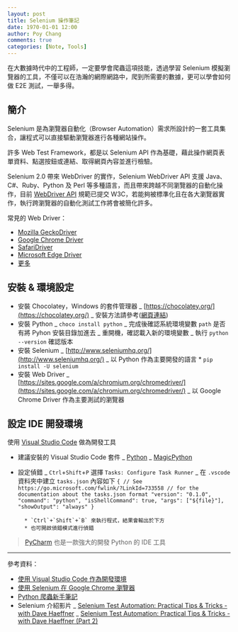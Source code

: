 ```yaml
---
layout: post
title: Selenium 操作筆記
date: 1970-01-01 12:00
author: Poy Chang
comments: true
categories: [Note, Tools]
---
```


在大數據時代中的工程師，一定要學會爬蟲這項技能，透過學習 Selenium 模擬瀏覽器的工具，不僅可以在浩瀚的網際網路中，爬到所需要的數據，更可以學會如何做 E2E 測試，一舉多得。

## 簡介

Selenium 是為瀏覽器自動化（Browser Automation）需求所設計的一套工具集合，讓程式可以直接驅動瀏覽器進行各種網站操作。

許多 Web Test Framework，都是以 Selenium API 作為基礎，藉此操作網頁表單資料、點選按鈕或連結、取得網頁內容並進行檢驗。

Selenium 2.0 帶來 WebDriver 的實作，Selenium WebDriver API 支援 Java、C#、Ruby、Python 及 Perl 等多種語言，而且帶來跨越不同瀏覽器的自動化操作，目前 [WebDriver API](http://www.w3.org/TR/webdriver/) 規範已提交 W3C，若能夠被標準化且在各大瀏覽器實作，執行跨瀏覽器的自動化測試工作將會被簡化許多。

常見的 Web Driver：

- [Mozilla GeckoDriver](https://github.com/mozilla/geckodriver/)
- [Google Chrome Driver](https://sites.google.com/a/chromium.org/chromedriver/)
- [SafariDriver](https://webkit.org/blog/6900/webdriver-support-in-safari-10/)
- [Microsoft Edge Driver](https://developer.microsoft.com/en-us/microsoft-edge/tools/webdriver/)
- [更多](http://www.seleniumhq.org/download/#thirdPartyDrivers)

## 安裝 & 環境設定

- 安裝 Chocolatey，Windows 的套件管理器
  _ [https://chocolatey.org/](https://chocolatey.org/)
  _ 安裝方法請參考([網頁連結](https://chocolatey.org/install))
- 安裝 Python
  _ `choco install python`
  _ 完成後確認系統環境變數 `path` 是否有將 Pyhon 安裝目錄加進去
  _ 重開機，確認載入新的環境變數
  _ 執行 `python --version` 確認版本
- 安裝 Selenium
  _ [http://www.seleniumhq.org/](http://www.seleniumhq.org/)
  _ 以 Python 作為主要開發的語言 \* `pip install -U selenium`
- 安裝 Web Driver
  _ [https://sites.google.com/a/chromium.org/chromedriver/](https://sites.google.com/a/chromium.org/chromedriver/)
  _ 以 Google Chrome Driver 作為主要測試的瀏覽器

## 設定 IDE 開發環境

使用 [Visual Studio Code](https://code.visualstudio.com/) 做為開發工具

- 建議安裝的 Visual Studio Code 套件
  _ [Python](https://marketplace.visualstudio.com/items?itemName=donjayamanne.python)
  _ [MagicPython](https://marketplace.visualstudio.com/items?itemName=magicstack.MagicPython)
- 設定偵錯
  _ `Ctrl`+`Shift`+`P` 選擇 `Tasks: Configure Task Runner`
  _ 在 `.vscode` 資料夾中建立 `tasks.json` 內容如下
  `{ // See https://go.microsoft.com/fwlink/?LinkId=733558 // for the documentation about the tasks.json format "version": "0.1.0", "command": "python", "isShellCommand": true, "args": ["${file}"], "showOutput": "always" }`

        * `Ctrl`+`Shift`+`B` 來執行程式，結果會輸出於下方
        * 也可開啟偵錯模式進行偵錯

> [PyCharm](https://www.jetbrains.com/pycharm/) 也是一款強大的開發 Python 的 IDE 工具

---

參考資料：

- [使用 Visual Studio Code 作為開發環境](https://oranwind.org/python-vscode/)
- [使用 Selenium 在 Google Chrome 瀏覽器](http://jialin128.pixnet.net/blog/post/114056630-%5Bpython%5D--%E4%BD%BF%E7%94%A8selenium%E5%9C%A8google-chrome%E7%80%8F%E8%A6%BD%E5%99%A8)
- [Python 爬蟲新手筆記](http://pala.tw/python-web-crawler/)
- Selenium 介紹影片
  _ [Selenium Test Automation: Practical Tips & Tricks - with Dave Haeffner](https://www.youtube.com/watch?v=cIevkkD_LB4)
  _ [Selenium Test Automation: Practical Tips & Tricks - with Dave Haeffner (Part 2)](https://www.youtube.com/watch?v=w0pYTX2t0pg)
